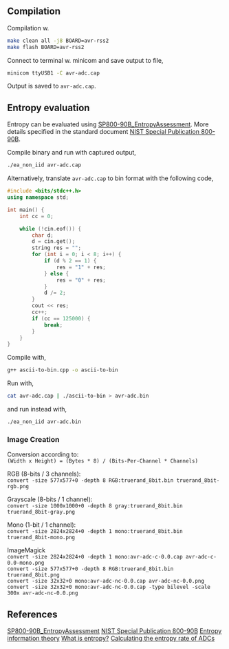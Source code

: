 ## Compilation

Compilation w.
```sh
make clean all -j8 BOARD=avr-rss2
make flash BOARD=avr-rss2
```

Connect to terminal w. minicom and save output to file,
```sh
minicom ttyUSB1 -C avr-adc.cap
```
Output is saved to `avr-adc.cap`.

## Entropy evaluation
Entropy can be evaluated using [SP800-90B_EntropyAssessment](https://github.com/usnistgov/SP800-90B_EntropyAssessment). More details specified in the standard document [NIST Special Publication 800-90B](https://nvlpubs.nist.gov/nistpubs/SpecialPublications/NIST.SP.800-90B.pdf).

Compile binary and run with captured output,
```sh
./ea_non_iid avr-adc.cap
```

Alternatively, translate `avr-adc.cap` to bin format with the following code,
```cpp
#include <bits/stdc++.h>
using namespace std;

int main() {
    int cc = 0;

    while (!cin.eof()) {
        char d;
        d = cin.get();
        string res = "";
        for (int i = 0; i < 8; i++) {
            if (d % 2 == 1) {
                res = "1" + res;
            } else {
                res = "0" + res;
            }
            d /= 2;
        }
        cout << res;
        cc++;
        if (cc == 125000) {
            break;
        }
    }
}
```

Compile with,
```sh
g++ ascii-to-bin.cpp -o ascii-to-bin
```

Run with,
```sh
cat avr-adc.cap | ./ascii-to-bin > avr-adc.bin
```

and run instead with,
```sh
./ea_non_iid avr-adc.bin
```

### Image Creation
Conversion according to:  
`(Width x Height) = (Bytes * 8) / (Bits-Per-Channel * Channels)`  

RGB (8-bits / 3 channels):  
`convert -size 577x577+0 -depth 8 RGB:truerand_8bit.bin truerand_8bit-rgb.png`  

Grayscale (8-bits / 1 channel):  
`convert -size 1000x1000+0 -depth 8 gray:truerand_8bit.bin truerand_8bit-gray.png` 

Mono (1-bit / 1 channel):  
`convert -size 2824x2824+0 -depth 1 mono:truerand_8bit.bin truerand_8bit-mono.png`


ImageMagick  
`convert -size 2824x2824+0 -depth 1 mono:avr-adc-c-0.0.cap avr-adc-c-0.0-mono.png`  
`convert -size 577x577+0 -depth 8 RGB:truerand_8bit.bin truerand_8bit.png`  
`convert -size 32x32+0 mono:avr-adc-nc-0.0.cap avr-adc-nc-0.0.png`  
`convert -size 32x32+0 mono:avr-adc-nc-0.0.cap -type bilevel -scale 300x avr-adc-nc-0.0.png`  

## References
[SP800-90B_EntropyAssessment](https://github.com/usnistgov/SP800-90B_EntropyAssessment)
[NIST Special Publication 800-90B](https://nvlpubs.nist.gov/nistpubs/SpecialPublications/NIST.SP.800-90B.pdf)
[Entropy information theory](https://en.wikipedia.org/wiki/Entropy_(information_theory))
[What is entropy?](https://crypto.stackexchange.com/questions/378/what-is-entropy)
[Calculating the entropy rate of ADCs](https://electronics.stackexchange.com/questions/404590/calculating-the-entropy-rate-of-adcs)
